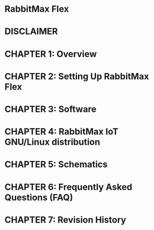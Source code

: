 # RabbitMax Flex

# DISCLAIMER

# CHAPTER 1: Overview

# CHAPTER 2: Setting Up RabbitMax Flex

# CHAPTER 3: Software

# CHAPTER 4: RabbitMax IoT GNU/Linux distribution

# CHAPTER 5: Schematics

# CHAPTER 6: Frequently Asked Questions (FAQ)

# CHAPTER 7: Revision History  
